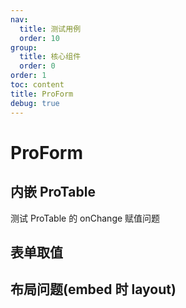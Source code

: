 ```yaml
---
nav:
  title: 测试用例
  order: 10
group:
  title: 核心组件
  order: 0
order: 1
toc: content
title: ProForm
debug: true
---
```



# ProForm

## 内嵌 ProTable
测试 ProTable 的 onChange 赋值问题

<code src="./proFormDemo/embedProTable/index.tsx"></code>
<code src="./proFormDemo/embedProTableFormRef/index.tsx"></code>


##  表单取值
<code src="./proFormDemo/formValue/index.tsx"></code>

## 布局问题(embed 时 layout)
<code src="./proFormDemo/layout/index.tsx" ></code>